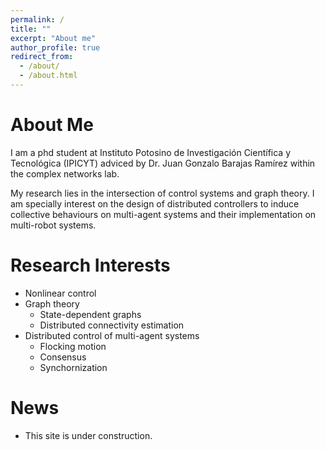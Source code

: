 ```yaml
---
permalink: /
title: ""
excerpt: "About me"
author_profile: true
redirect_from: 
  - /about/
  - /about.html
---
```


# About Me
I am a phd student at Instituto Potosino de Investigación Científica y Tecnológica (IPICYT) adviced by Dr. Juan Gonzalo Barajas Ramírez within the complex networks lab.

My research lies in the intersection of control systems and graph theory. I am specially interest on the design of distributed controllers to induce collective behaviours on multi-agent systems and their implementation on multi-robot systems.

# Research Interests
- Nonlinear control
- Graph theory
  - State-dependent graphs
  - Distributed connectivity estimation
- Distributed control of multi-agent systems
  - Flocking motion
  - Consensus
  - Synchornization

# News
- This site is under construction.
